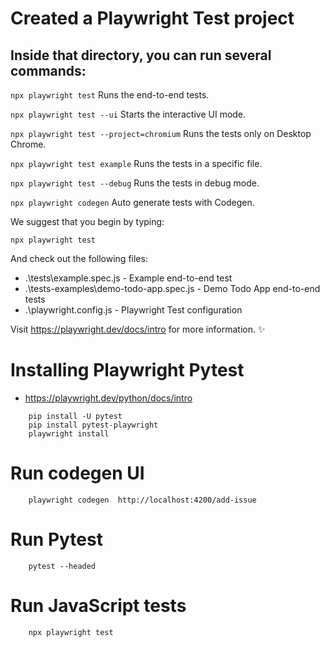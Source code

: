 # Created a Playwright Test project

## Inside that directory, you can run several commands:

  ```npx playwright test```
    Runs the end-to-end tests.

  ```npx playwright test --ui```
    Starts the interactive UI mode.

  ```npx playwright test --project=chromium```
    Runs the tests only on Desktop Chrome.

  ```npx playwright test example```
    Runs the tests in a specific file.

  ```npx playwright test --debug```
    Runs the tests in debug mode.

  ```npx playwright codegen```
    Auto generate tests with Codegen.

We suggest that you begin by typing:

    npx playwright test

And check out the following files:
  - .\tests\example.spec.js - Example end-to-end test
  - .\tests-examples\demo-todo-app.spec.js - Demo Todo App end-to-end tests
  - .\playwright.config.js - Playwright Test configuration

Visit https://playwright.dev/docs/intro for more information. ✨




# Installing Playwright Pytest
- https://playwright.dev/python/docs/intro
```
    pip install -U pytest
    pip install pytest-playwright
    playwright install
```

# Run codegen UI
```
	playwright codegen  http://localhost:4200/add-issue
```

# Run Pytest
```
	pytest --headed
```

# Run JavaScript tests
```
	npx playwright test

```
